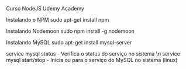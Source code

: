 Curso NodeJS Udemy Academy

Instalando o NPM
sudo apt-get install npm

Instalando Nodemoon
sudo npm install -g nodemoon

Instalando MySQL 
sudo apt-get install mysql-server

service mysql status - Verifica o status do serviço no sistema \n
service mysql start/stop - Inicia ou para o serviço do MySQL no sistema (linux)